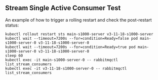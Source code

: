 ## Stream Single Active Consumer Test

An example of how to trigger a rolling restart and check the post-restart status:

```
kubectl rollout restart sts main-s1000-server v3-11-18-s1000-server
kubectl wait --timeout=7200s --for=condition=Ready=false pod main-s1000-server-0 v3-11-18-s1000-server-0
kubectl wait --timeout=7200s --for=condition=Ready=true pod main-s1000-server-0 v3-11-18-s1000-server-0
sleep 60
kubectl exec -it main-s1000-server-0 -- rabbitmqctl list_stream_consumers
kubectl exec -it v3-11-18-s1000-server-0 -- rabbitmqctl list_stream_consumers
```
